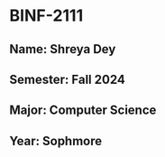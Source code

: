 # BINF-2111

## Name: Shreya Dey
## Semester: Fall 2024
## Major: Computer Science
## Year: Sophmore
